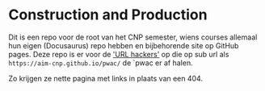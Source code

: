 # Construction and Production

Dit is een repo voor de root van het CNP semester, wiens courses allemaal hun eigen (Docusaurus) repo hebben en bijbehorende site op GitHub pages.
Deze repo is er voor de ['URL hackers'](https://blog.mastermaq.ca/2007/03/20/clean-amp-hackable-urls/) op die op sub url als `https://aim-cnp.github.io/pwac/` de `pwac er af halen.

Zo krijgen ze nette pagina met links in plaats van een 404.
